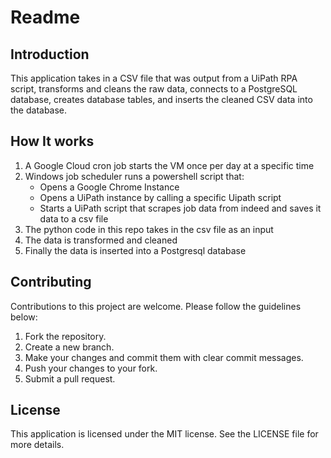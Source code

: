 # Readme

## Introduction

This application takes in a CSV file that was output from a UiPath RPA script, transforms and cleans the raw data, connects to a PostgreSQL database, creates database tables, and inserts the cleaned CSV data into the database.

## How It works

1. A Google Cloud cron job starts the VM once per day at a specific time
2. Windows job scheduler runs a powershell script that:
    - Opens a Google Chrome Instance
    - Opens a UiPath instance by calling a specific Uipath script
    - Starts a UiPath script that scrapes job data from indeed and saves it data to a csv file
3. The python code in this repo takes in the csv file as an input
4. The data is transformed and cleaned
5. Finally the data is inserted into a Postgresql database

## Contributing

Contributions to this project are welcome. Please follow the guidelines below:

1. Fork the repository.
2. Create a new branch.
3. Make your changes and commit them with clear commit messages.
4. Push your changes to your fork.
5. Submit a pull request.

## License

This application is licensed under the MIT license. See the LICENSE file for more details.
